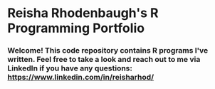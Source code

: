 # Reisha Rhodenbaugh's R Programming Portfolio

### Welcome! This code repository contains R programs I've written. Feel free to take a look and reach out to me via LinkedIn if you have any questions: https://www.linkedin.com/in/reisharhod/
